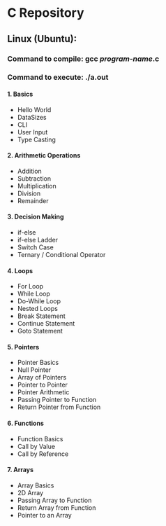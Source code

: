 # C Repository

## Linux (Ubuntu):
### Command to compile: gcc _program-name_.c
### Command to execute: ./a.out


#### 1. Basics

- Hello World
- DataSizes
- CLI
- User Input
- Type Casting

#### 2. Arithmetic Operations

- Addition
- Subtraction
- Multiplication
- Division
- Remainder

#### 3. Decision Making

- if-else
- if-else Ladder
- Switch Case
- Ternary / Conditional Operator

#### 4. Loops

- For Loop
- While Loop
- Do-While Loop
- Nested Loops
- Break Statement
- Continue Statement
- Goto Statement

#### 5. Pointers

- Pointer Basics
- Null Pointer
- Array of Pointers
- Pointer to Pointer
- Pointer Arithmetic
- Passing Pointer to Function
- Return Pointer from Function

#### 6. Functions

- Function Basics
- Call by Value
- Call by Reference

#### 7. Arrays

- Array Basics
- 2D Array
- Passing Array to Function
- Return Array from Function
- Pointer to an Array